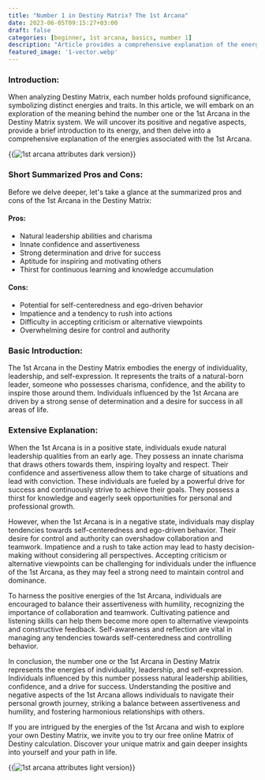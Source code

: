 ```yaml
---
title: "Number 1 in Destiny Matrix? The 1st Arcana"
date: 2023-06-05T09:15:27+03:00
draft: false
categories: [beginner, 1st arcana, basics, number 1]
description: "Article provides a comprehensive explanation of the energies associated with the 1st Arcana, uncovering its positive and negative aspects.  "
featured_image: '1-vector.webp'
---
```


### Introduction:
When analyzing Destiny Matrix, each number holds profound significance, symbolizing distinct energies and traits. In this article, we will embark on an exploration of the meaning behind the number one or the 1st Arcana in the Destiny Matrix system. We will uncover its positive and negative aspects, provide a brief introduction to its energy, and then delve into a comprehensive explanation of the energies associated with the 1st Arcana.

{{<image link="1-dark.webp" alt="1st arcana attributes dark version">}}

### Short Summarized Pros and Cons:
Before we delve deeper, let's take a glance at the summarized pros and cons of the 1st Arcana in the Destiny Matrix:

#### Pros:

- Natural leadership abilities and charisma
- Innate confidence and assertiveness
- Strong determination and drive for success
- Aptitude for inspiring and motivating others
- Thirst for continuous learning and knowledge accumulation

#### Cons:

- Potential for self-centeredness and ego-driven behavior
- Impatience and a tendency to rush into actions
- Difficulty in accepting criticism or alternative viewpoints
- Overwhelming desire for control and authority


### Basic Introduction:
The 1st Arcana in the Destiny Matrix embodies the energy of individuality, leadership, and self-expression. It represents the traits of a natural-born leader, someone who possesses charisma, confidence, and the ability to inspire those around them. Individuals influenced by the 1st Arcana are driven by a strong sense of determination and a desire for success in all areas of life.

### Extensive Explanation:
When the 1st Arcana is in a positive state, individuals exude natural leadership qualities from an early age. They possess an innate charisma that draws others towards them, inspiring loyalty and respect. Their confidence and assertiveness allow them to take charge of situations and lead with conviction. These individuals are fueled by a powerful drive for success and continuously strive to achieve their goals. They possess a thirst for knowledge and eagerly seek opportunities for personal and professional growth.

However, when the 1st Arcana is in a negative state, individuals may display tendencies towards self-centeredness and ego-driven behavior. Their desire for control and authority can overshadow collaboration and teamwork. Impatience and a rush to take action may lead to hasty decision-making without considering all perspectives. Accepting criticism or alternative viewpoints can be challenging for individuals under the influence of the 1st Arcana, as they may feel a strong need to maintain control and dominance.

To harness the positive energies of the 1st Arcana, individuals are encouraged to balance their assertiveness with humility, recognizing the importance of collaboration and teamwork. Cultivating patience and listening skills can help them become more open to alternative viewpoints and constructive feedback. Self-awareness and reflection are vital in managing any tendencies towards self-centeredness and controlling behavior.

In conclusion, the number one or the 1st Arcana in Destiny Matrix represents the energies of individuality, leadership, and self-expression. Individuals influenced by this number possess natural leadership abilities, confidence, and a drive for success. Understanding the positive and negative aspects of the 1st Arcana allows individuals to navigate their personal growth journey, striking a balance between assertiveness and humility, and fostering harmonious relationships with others.

If you are intrigued by the energies of the 1st Arcana and wish to explore your own Destiny Matrix, we invite you to try our free online Matrix of Destiny calculation. Discover your unique matrix and gain deeper insights into yourself and your path in life.

{{<image link="1-light.webp" alt="1st arcana attributes light version">}}
